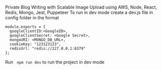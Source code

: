 Private Blog Writing with Scalable Image Upload using AWS, Node, React, Redis, Mongo, Jest, Puppeteer
To run in dev mode create a dev.js file in config folder in the format
```
module.exports = {
  googleClientID:<GoogleID>,
  googleClientSecret: <Google Secret>,
  mongoURI: <MONGO_DB_URL>,
  cookieKey: "123123123",
  redisUrl: "redis://127.0.0.1:6379"
};
```
Run ``` npm run dev``` to run the project in dev mode

